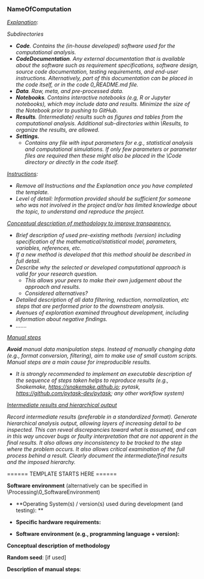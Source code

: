 ### NameOfComputation



<u>*Explanation*</u>:



*Subdirectories*

* ***Code**. Contains the (in-house developed) software used for the computational analysis.*
* ***CodeDocumentation**. Any external documentation that is available about the software such as requirement specifications, software design, source code documentation, testing requirements, and end-user instructions. Alternatively, part of this documentation can be placed in the code itself, or in the code 0_README.md file.*
* ***Data**. Raw, meta, and pre-processed data.*
* ***Notebooks**. Contains interactive notebooks (e.g, R or Jupyter notebooks), which may include data and results. Minimize the size of the Notebook prior to pushing to GitHub.*
* ***Results**. (Intermediate) results such as figures and tables from the computational analysis. Additional sub-directories within \Results, to organize the results, are allowed.* 
* ***Settings.*** 
  * *Contains any file with input parameters for e.g., statistical analysis and computational simulations. If only few parameters or parameter files are required then these might also be placed in the \Code directory or directly in the code itself.*



*<u>Instructions</u>:* 

* *Remove all Instructions and the Explanation once you have completed the template.*
* *Level of detail: Information provided should be sufficient for someone who was not involved in the project and/or has limited knowledge about the topic,  to understand and reproduce the project.* 



<u>*Conceptual description of methodology to improve transparency.*</u>

* *Brief description of used pre-existing methods (version) including specification of the mathematical/statistical model, parameters, variables, references, etc.*
* *If a new method is developed that this method should be described in full detail.* 
* *Describe why the selected or developed computational approach is valid for your research question.*
  * *This allows your peers to make their own judgement about the approach and results.* 
  * *Considered alternatives?*
* *Detailed description of all data filtering, reduction, normalization, etc steps that are performed prior to the downstream analysis.*
* *Avenues of exploration examined throughout development, including information about negative findings.*
* *.......*



*<u>Manual steps</u>*

***Avoid** manual data manipulation steps. Instead of manually changing data (e.g., format conversion, filtering), aim to make use of small custom scripts. Manual steps are a main cause for irreproducible results.*  

* *It is strongly recommended to implement an executable description of the sequence of steps taken helps to reproduce results (e.g., Snakemake, https://snakemake.github.io; pytask, https://github.com/pytask-dev/pytask; any other workflow system)*



*<u>Intermediate results and hierarchical output</u>*

*Record intermediate results (preferable in a standardized format). Generate hierarchical analysis output, allowing layers of increasing detail to be inspected. This can reveal discrepancies toward what is assumed, and can in this way uncover bugs or faulty interpretation that are not apparent in the final results. It also allows any inconsistency to be tracked to the step where the problem occurs.  It also allows critical examination of the full process behind a result. Clearly document the intermediate/final results and the imposed hierarchy.*



====== TEMPLATE STARTS HERE ======



**Software environment** (alternatively can be specified in \Processing\0_SoftwareEnvironment)

* **Operating System(s) / version(s) used during development (and testing): **

* **Specific hardware requirements:**

* **Software environment (e.g., programming language + version):** 





**Conceptual description of methodology** 



**Random seed**: [if used]



**Description of manual steps**:



